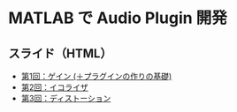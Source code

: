 # MATLAB で Audio Plugin 開発

## スライド（HTML）

* [第1回：ゲイン (＋プラグインの作りの基礎)](https://kzkmtmt.github.io/audioPlugins/AudioPlugin_01_Gain.html)
* [第2回：イコライザ](https://kzkmtmt.github.io/audioPlugins/AudioPlugin_02_EQ.html)
* [第3回：ディストーション](https://kzkmtmt.github.io/audioPlugins/AudioPlugin_03_Distortion.html)
